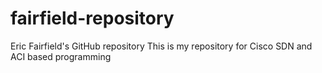 # fairfield-repository
Eric Fairfield's GitHub repository
This is my repository for Cisco SDN and ACI based programming
